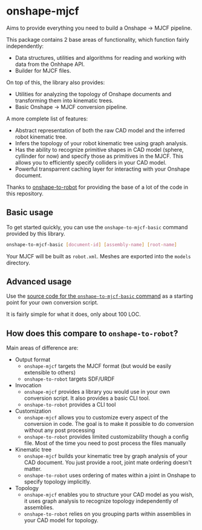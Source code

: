 # onshape-mjcf
Aims to provide everything you need to build a Onshape -> MJCF pipeline.

This package contains 2 base areas of functionality, which function fairly independently:
* Data structures, utilities and algorithms for reading and working with data from the Onhhape API.
* Builder for MJCF files.

On top of this, the library also provides:
* Utilities for analyzing the topology of Onshape documents and transforming them into kinematic trees.
* Basic Onshape -> MJCF conversion pipeline.

A more complete list of features:
* Abstract representation of both the raw CAD model and the inferred robot kinematic tree.
* Infers the topology of your robot kinematic tree using graph analysis.
* Has the ability to recognize primitive shapes in CAD model (sphere, cyllinder for now) and specify those as primitives in the MJCF. This allows you to efficiently specify colliders in your CAD model.
* Powerful transparrent caching layer for interacting with your Onshape document.

Thanks to [onshape-to-robot](https://github.com/Rhoban/onshape-to-robot) for providing the base of a lot of the code in this repository.

## Basic usage
To get started quickly, you can use the `onshape-to-mjcf-basic` command provided by this library.

```bash
onshape-to-mjcf-basic [document-id] [assembly-name] [root-name]
```

Your MJCF will be built as `robot.xml`. Meshes are exported into the `models` directory.

## Advanced usage
Use the [source code for the `onshape-to-mjcf-basic` command](onshape_mjcf/to_mjcf_basic.py) as a starting point for your own conversion script.

It is fairly simple for what it does, only about 100 LOC.

## How does this compare to `onshape-to-robot`?
Main areas of difference are:
* Output format
  * `onshape-mjcf` targets the MJCF format (but would be easily extensible to others)
  * `onshape-to-robot` targets SDF/URDF
* Invocation
  * `onshape-mjcf` provides a library you would use in your own conversion script. It also provides a basic CLI tool.
  * `onshape-to-robot` provides a CLI tool
* Customization
  * `onshape-mjcf` allows you to customize every aspect of the conversion in code. The goal is to make it possible to do conversion without any post processing
  * `onshape-to-robot` provides limited customizability though a config file. Most of the time you need to post process the files manually
* Kinematic tree
  * `onshape-mjcf` builds your kinematic tree by graph analysis of your CAD document. You just provide a root, joint mate ordering doesn't matter.
  * `onshape-to-robot` uses ordering of mates within a joint in Onshape to specify topology implicitly.
* Topology
  * `onshape-mjcf` enables you to structure your CAD model as you wish, it uses graph analysis to recognize topology independently of assemblies.
  * `onshape-to-robot` relies on you grouping parts within assemblies in your CAD model for topology.
